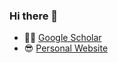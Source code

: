 ### Hi there 👋

- 👨‍💻 [Google Scholar](https://scholar.google.com/citations?user=pOpgtRgAAAAJ)
- 😎 [Personal Website](http://pdaicode.github.io) 


<!--
[![Top Langs](https://github-readme-stats.vercel.app/api/top-langs/?username=pdaicode)](https://github.com/anuraghazra/github-readme-stats)
**pdaicode/pdaicode** is a ✨ _special_ ✨ repository because its `README.md` (this file) appears on your GitHub profile.

Here are some ideas to get you started:

- 🔭 I’m currently working on ...
- 🌱 I’m currently learning ...
- 👯 I’m looking to collaborate on ...
- 🤔 I’m looking for help with ...
- 💬 Ask me about ...
- 📫 How to reach me: ...
- 😄 Pronouns: ...
- ⚡ Fun fact: ...
-->
